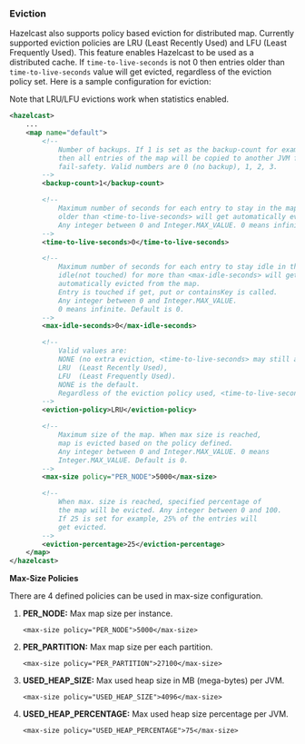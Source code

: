 ### Eviction

Hazelcast also supports policy based eviction for distributed map. Currently supported eviction policies are
LRU (Least Recently Used) and LFU (Least Frequently Used). This feature enables Hazelcast to be used as
a distributed cache. If `time-to-live-seconds` is not 0 then entries older than `time-to-live-seconds` value will get evicted,
regardless of the eviction policy set. Here is a sample configuration for eviction:

Note that LRU/LFU evictions work when statistics enabled.

```xml
<hazelcast>
    ...
    <map name="default">
        <!--
            Number of backups. If 1 is set as the backup-count for example,
            then all entries of the map will be copied to another JVM for
            fail-safety. Valid numbers are 0 (no backup), 1, 2, 3.
        -->
        <backup-count>1</backup-count>

        <!--
            Maximum number of seconds for each entry to stay in the map. Entries that are
            older than <time-to-live-seconds> will get automatically evicted from the map.
            Any integer between 0 and Integer.MAX_VALUE. 0 means infinite. Default is 0.
        -->
        <time-to-live-seconds>0</time-to-live-seconds>

        <!--
            Maximum number of seconds for each entry to stay idle in the map. Entries that are
            idle(not touched) for more than <max-idle-seconds> will get
            automatically evicted from the map.
            Entry is touched if get, put or containsKey is called.
            Any integer between 0 and Integer.MAX_VALUE.
            0 means infinite. Default is 0.
        -->
        <max-idle-seconds>0</max-idle-seconds>

        <!--
            Valid values are:
            NONE (no extra eviction, <time-to-live-seconds> may still apply),
            LRU  (Least Recently Used),
            LFU  (Least Frequently Used).
            NONE is the default.
            Regardless of the eviction policy used, <time-to-live-seconds> will still apply. 
        -->
        <eviction-policy>LRU</eviction-policy>

        <!--
            Maximum size of the map. When max size is reached,
            map is evicted based on the policy defined.
            Any integer between 0 and Integer.MAX_VALUE. 0 means
            Integer.MAX_VALUE. Default is 0.
        -->
        <max-size policy="PER_NODE">5000</max-size>

        <!--
            When max. size is reached, specified percentage of
            the map will be evicted. Any integer between 0 and 100.
            If 25 is set for example, 25% of the entries will
            get evicted.
        -->
        <eviction-percentage>25</eviction-percentage>
    </map>
</hazelcast>
```
**Max-Size Policies**

There are 4 defined policies can be used in max-size configuration.

1.  **PER\_NODE:** Max map size per instance.

    ```
    <max-size policy="PER_NODE">5000</max-size>
    ```
2.  **PER\_PARTITION:** Max map size per each partition.

    ```
    <max-size policy="PER_PARTITION">27100</max-size>
    ```
3.  **USED\_HEAP\_SIZE:** Max used heap size in MB (mega-bytes) per JVM.

    ```
    <max-size policy="USED_HEAP_SIZE">4096</max-size>
    ```
4.  **USED\_HEAP\_PERCENTAGE:** Max used heap size percentage per JVM.

    ```
    <max-size policy="USED_HEAP_PERCENTAGE">75</max-size>
    ```

